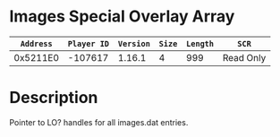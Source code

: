 # Images Special Overlay Array

| `Address` | `Player ID` | `Version` | `Size` | `Length` | `SCR` |
| ---------- | ----------- | --------- | ------ | -------- | ---- |
| 0x5211E0 | -107617 | 1.16.1 | 4 | 999 | Read Only |

# Description

Pointer to LO? handles for all images.dat entries.